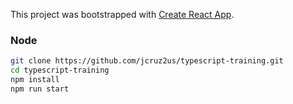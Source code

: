 This project was bootstrapped with [Create React App](https://github.com/facebookincubator/create-react-app).


### Node
```bash
git clone https://github.com/jcruz2us/typescript-training.git
cd typescript-training
npm install
npm run start
```

